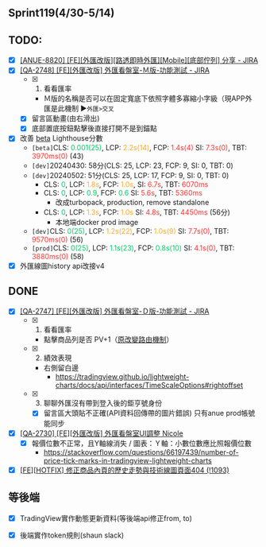 ## Sprint119(4/30-5/14)

## TODO:
* [x] [[ANUE-8820] [FE][外匯改版][路透即時外匯][Mobile][底部佇列] 分享 - JIRA](https://cnyesrd.atlassian.net/browse/ANUE-8820)
* [x] [[QA-2748] [FE][外匯改版] 外匯看盤室-Ｍ版-功能測試 - JIRA](https://cnyesrd.atlassian.net/browse/QA-2748)
	* [x] 1. 看看匯率
	    - Ｍ版的名稱是否可以在固定寬底下依照字體多寡縮小字級（現APP外匯是此機制 ▶︎`外匯>交叉`
	- [x] 留言區動畫(由右滑出)
	- [x] 底部置底按鈕點擊後直接打開不是到錨點
* [x] 改善 [beta](https://forex2.beta.cnyes.cool/forex/reuters) Lighthouse分數
	* `[beta]`CLS: <font color="#00cc66">0.001(25)</font>, LCP: <font color="#ffaa33">2.2s(14)</font>, FCP: <font color="#ff3333">1.4s(4)</font> SI: <font color="#ff3333">7.3s(0)</font>, TBT: <font color="#ff3333">3970ms(0)</font> (43)
	* `[dev]`20240430: 58分(CLS: 25, LCP: 23, FCP: 9, SI: 0, TBT: 0)
	* `[dev]`20240502: 51分(CLS: 25, LCP: 17, FCP: 9, SI: 0, TBT: 0)
		* CLS: <font color="#00cc66">0</font>, LCP: <font color="#ffaa33">1.8s</font>, FCP: <font color="#ffaa33">1.0s</font>, SI: <font color="#ff3333">6.7s</font>, TBT: <font color="#ff3333">6070ms</font>
		* CLS: <font color="#00cc66">0</font>, LCP: <font color="#00cc66">0.9</font>, FCP: <font color="#00cc66">0.6</font> SI: <font color="#ff3333">5.6s</font>, TBT: <font color="#ff3333">5360ms</font> 
			* 改成turbopack, production, remove standalone
		* CLS: <font color="#00cc66">0</font>, LCP: <font color="#ffaa33">1.3s</font>, FCP: <font color="#ffaa33">1.0s</font> SI: <font color="#ff3333">4.8s</font>, TBT: <font color="#ff3333">4450ms</font>  (56分)
			* 本地端docker prod image
	* `[dev]`CLS: <font color="#00cc66">0(25)</font>, LCP: <font color="#ffaa33">1.2s(22)</font>, FCP: <font color="#ffaa33">1.0s(9)</font> SI: <font color="#ff3333">7.7s(0)</font>, TBT: <font color="#ff3333">9570ms(0)</font> (56)
	* `[prod]`CLS: <font color="#00cc66">0(25)</font>, LCP: <font color="#00cc66">1.1s(23)</font>, FCP: <font color="#00cc66">0.8s(10)</font> SI: <font color="#ff3333">4.1s(0)</font>, TBT: <font color="#ff3333">3880ms(0)</font> (58)
* [x] 外匯線圖history api改接v4

## DONE
* [x] [[QA-2747] [FE][外匯改版] 外匯看盤室-Ｄ版-功能測試 - JIRA](https://cnyesrd.atlassian.net/browse/QA-2747)
	* [x] 1. 看看匯率
	    - 點擊商品列是否 PV+1（[原改變路由機制](https://www.cnyes.com/forex/reuters "https://www.cnyes.com/forex/reuters")）
	- [x] 2. 績效表現
	    - 右側留白邊
		    - https://tradingview.github.io/lightweight-charts/docs/api/interfaces/TimeScaleOptions#rightoffset
	- [x] 3. 聊聊外匯沒有帶到登入後的鉅亨號身份  
		* [x] 留言區大頭貼不正確(API資料回傳帶的圖片錯誤) 只有anue prod帳號能同步
* [x] [[QA-2730] [FE][外匯改版] 外匯看盤室UI調整 Nicole](https://cnyesrd.atlassian.net/browse/QA-2730)
	* [x] 報價位數不正常，且Y軸線消失 / 圖表：Ｙ軸：小數位數應比照報價位數
		* https://stackoverflow.com/questions/66197439/number-of-price-tick-marks-in-tradingview-lightweight-charts
* [x] [[FE][HOTFIX] 修正商品內頁的歷史走勢與技術線圖頁面404 (!1093) ](https://gitlab.cnyes.cool/anue/frontend/fe-social-rich/-/merge_requests/1093)

## 等後端
* [x] TradingView實作動態更新資料(等後端api修正from, to)
* [x] 後端實作token規則(shaun slack)


